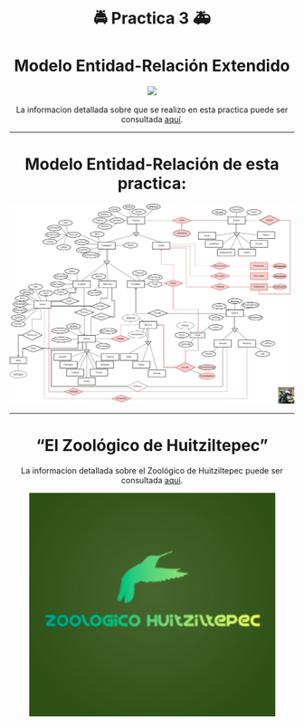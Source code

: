 <div align="center">

# 🚔 **Practica 3** 🚑



# **Modelo Entidad-Relación Extendido**


</div>


<div align="center">

[![](https://media.giphy.com/media/H2Qwbfw4FctdS/giphy.gif)](https://www.youtube.com/watch?v=dkpgz3uQ58U)

La informacion detallada sobre que se realizo en esta practica puede ser consultada [aquí](./Docs/Specs-Práctica03.pdf).

</div>


---

<div align="center">

# **Modelo Entidad-Relación de esta practica:**


![Img Modelo E-R](./Diagramas/ERLosEmpresaurios.png)

</div>


<div align="center">

---
# **“El Zoológico de Huitziltepec”**


La informacion detallada sobre el Zoológico de Huitziltepec puede ser consultada [aquí](./../../Teoria/00-Caso-De-Uso/El%20Zoológico%20de%20Huitziltepec.pdf).



![Logo Zoo](./../../Media/logoZoo.png)


</div>




